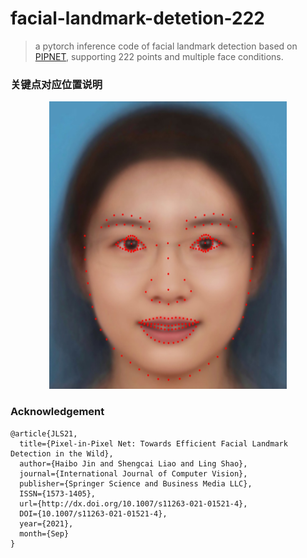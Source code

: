# facial-landmark-detetion-222
> a pytorch inference code of facial landmark detection based on [PIPNET](https://github.com/jhb86253817/PIPNet), supporting 222 points and multiple face conditions.

### 关键点对应位置说明
<div align=center>
<img src=test_meanface.jpg width="380" height="460"/>
</div>



### Acknowledgement
```
@article{JLS21,
  title={Pixel-in-Pixel Net: Towards Efficient Facial Landmark Detection in the Wild},
  author={Haibo Jin and Shengcai Liao and Ling Shao},
  journal={International Journal of Computer Vision},
  publisher={Springer Science and Business Media LLC},
  ISSN={1573-1405},
  url={http://dx.doi.org/10.1007/s11263-021-01521-4},
  DOI={10.1007/s11263-021-01521-4},
  year={2021},
  month={Sep}
}
```
